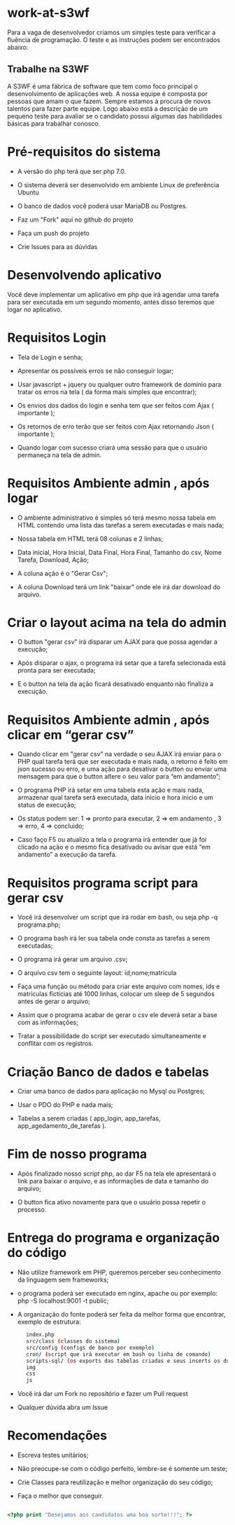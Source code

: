 # work-at-s3wf
Para a vaga de desenvolvedor criamos um simples teste para verificar a fluência de programação. O teste e as instruções podem ser encontrados abaixo:

## Trabalhe na S3WF

A S3WF é uma fábrica de software que tem como foco principal o desenvolvimento de aplicações web.
A nossa equipe é composta por pessoas que amam o que fazem. Sempre estamos à procura de novos talentos para fazer parte equipe.
Logo abaixo está a descrição de um pequeno teste para avaliar se o candidato possui algumas das habilidades básicas para trabalhar conosco.

# Pré-requisitos do sistema

- A versão do php terá que ser php 7.0.

- O sistema deverá ser desenvolvido em ambiente Linux de preferência Ubuntu

- O banco de dados você poderá usar MariaDB ou Postgres.

- Faz um "Fork" aqui no github do projeto

- Faça um push do projeto

- Crie Issues para as dúvidas


# Desenvolvendo aplicativo

Você deve implementar um aplicativo em php que irá agendar uma tarefa para ser executada em um segundo momento, antes disso teremos que logar no aplicativo.

# Requisitos Login

 - Tela de Login e senha;
 
 - Apresentar os possíveis erros se não conseguir logar;
 
 - Usar javascript + jquery ou qualquer outro framework de domínio para tratar os erros na tela ( da forma mais simples que encontrar);
 
 - Os envios dos dados do login e senha tem que ser feitos com Ajax ( importante );
 
 - Os retornos de erro terão que ser feitos com Ajax retornando Json ( importante );
 
 - Quando logar com sucesso criará uma sessão para que o usuário permaneça na tela de admin.

# Requisitos Ambiente admin , após logar 

 - O ambiente administrativo é simples só terá mesmo nossa tabela em HTML contendo uma lista das tarefas a serem executadas e mais nada;
 
 - Nossa tabela em HTML terá 08  colunas e 2 linhas;
 
 - Data inicial, Hora Inicial, Data Final, Hora Final, Tamanho do csv, Nome Tarefa, Download, Ação;
 
 - A coluna ação é o "Gerar Csv";
 
 - A coluna Download terá um link "baixar" onde ele irá dar download do arquivo.
  
# Criar o layout acima na tela do admin

- O button "gerar csv" irá disparar um AJAX para que possa agendar a execução;

- Após disparar o ajax, o programa irá setar que a tarefa selecionada está pronta para ser executada;

- E o button na tela da ação ficará desativado enquanto não finaliza a execução.

# Requisitos Ambiente admin , após clicar em “gerar csv”

- Quando clicar em "gerar csv" na verdade o seu AJAX irá enviar para o PHP qual tarefa terá que ser executada e mais nada, o retorno é feito em json sucesso ou erro, e uma ação para desativar o button ou enviar uma mensagem para que o button altere o seu valor para “em andamento”;

- O programa PHP irá setar em uma tabela esta ação e mais nada, armazenar qual tarefa será executada, data inicio e hora inicio e um status de execução;

- Os status podem ser: 1 => pronto para executar, 2 => em andamento , 3 => erro, 4 => concluido;

- Caso faço F5 ou atualizo a tela o programa irá entender que já foi clicado na ação e o mesmo fica desativado ou avisar que está “em andamento” a execução da tarefa.

# Requisitos programa script para gerar csv

- Você irá desenvolver um script que irá rodar em bash, ou seja php -q programa.php;

- O programa bash irá ler sua tabela onde consta as tarefas a serem executadas;

- O programa irá gerar um arquivo .csv;

- O arquivo csv tem o seguinte layout: id;nome;matricula

- Faça uma função ou método para criar este arquivo com nomes, ids e matriculas fictícias até 1000 linhas, colocar um sleep de 5 segundos antes de gerar o arquivo;

- Assim que o programa acabar de gerar o csv ele deverá setar a base com as informações;

- Tratar a possibilidade do script ser executado simultaneamente e conflitar com os registros.

# Criação Banco de dados e tabelas

- Criar uma banco de dados para aplicação no Mysql ou Postgres;

- Usar o PDO do PHP e nada mais;

- Tabelas a serem criadas ( app_login, app_tarefas, app_agedamento_de_tarefas ).

# Fim de nosso programa

- Após finalizado nosso script php, ao dar F5 na tela ele apresentará o link para baixar o arquivo, e as informações de data e tamanho do arquivo;

- O button fica ativo novamente para que o usuário possa repetir o processo.

# Entrega do programa e organização do código

- Não utilize framework em PHP, queremos perceber seu conhecimento da linguagem sem frameworks;

- o programa poderá ser executado em nginx, apache ou por exemplo: php -S localhost:9001 -t public;

- A organização do fonte poderá ser feita da melhor forma que encontrar, exemplo de estrutura:

```sh
      index.php 
      src/class (classes do sistema)
      src/config (configs de banco por exemplo)
      cron/ (script que irá executar em bash ou linha de comando)
      scripts-sql/ (os exports das tabelas criadas e seus inserts os dumps)
      img
      css
      js
```
- Você irá dar um Fork no repositório e fazer um Pull request

- Qualquer dúvida abra um Issue


# Recomendações

- Escreva testes unitários; 

- Não preocupe-se com o código perfeito, lembre-se é somente um teste;

- Crie Classes para reutilização e melhor organização do seu código;

- Faça o melhor que conseguir.

```php

<?php print "Desejamos aos candidatos uma boa sorte!!!"; ?>

```







